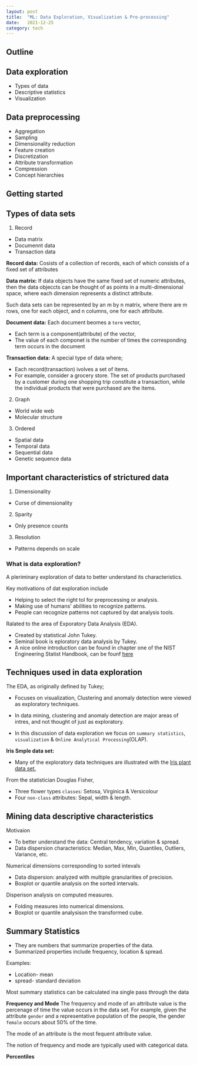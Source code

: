 ```yaml
---
layout: post
title:  "ML: Data Exploration, Visualization & Pre-processing"
date:   2021-12-25 
category: tech
---
```


## Outline
## Data exploration
- Types of data
- Descriptive statistics
- Visualization

## Data preprocessing
- Aggregation
- Sampling
- Dimensionality reduction
- Feature creation
- Discretization
- Attribute transformation
- Compression
- Concept hierarchies





## Getting started

## Types of data sets

1. Record
- Data matrix
- Documennt data
- Transaction data

**Record data:** Cosists of a collection of records, each of which consists of a fixed set of attributes

**Data matrix:** If data objects have the same fixed set of numeric attributes, then the data objeccts can be thought of as points in a multi-dimensional space, where each dimension represents a distinct attribute.

Such data sets can be represented by an m by n matrix, where there are m rows, one for each object, and n columns, one for each attribute.

**Document data:** Each document beomes a `term` vector,

 - Each term is a component(attribute) of the vector,
 - The value of each componet is the number of times the corresponding term occurs in the document

 **Transaction data:** A special type of data where;
  - Each record(transaction) ivolves a set of items.
  - For example, consider a grocery store. The set of products purchased by a customer during one shopping trip constitute a transaction, while the individual products that were purchased are the items.





2. Graph
- World wide web
- Molecular structure




3. Ordered
- Spatial data
- Temporal data
- Sequential data
- Genetic sequence data









## Important characteristics of strictured data

1. Dimensionality
- Curse of dimensionality
2. Sparity
- Only presence counts
3. Resolution
- Patterns depends on scale



### What is data exploration?

A pleriminary exploration of data to better understand its characteristics.

Key motivations of dat exploration include
- Helping to select the right tol for preprocessing or analysis.
- Making use of humans' abilities to recognize patterns.
- People can recognize patterns not captured by dat analysis tools.

Ralated to the area of Exporatory Data Analysis (EDA).
- Created by statistical John Tukey.
- Seminal book is eploratory data analysis by Tukey.
- A nice online introduction can be found in chapter one of the NIST Engineering Statist Handbook, can be founf [here](http://www.iti.nist.gov/div898/handbook/index.htm)



## Techniques used in data exploration

The EDA, as originally defined by Tukey;
- Focuses on visualization, Clustering and anomaly detection were viewed as exploratory techniques.

- In data mining, clustering and anomaly detection are major areas of intres, and not thought of just as exploratory.

- In this discussion of data exploration we focus on `summary statistics`, `visualization` & `Online Analytical Processing`(OLAP).

**Iris Smple data set:**
- Many of the exploratory data techniques are illustrated with the [Iris plant data set.](htt://www.ics.uci.edu/~mlearn/MLRepository.html)

From the statistician Douglas Fisher,
- Three flower types `classes`: Setosa, Virginica & Versicolour 
- Four `non-class` attributes: Sepal, width & length.


## Mining data descriptive characteristics

Motivaion
- To better understand the data: Central tendency, variation & spread.
- Data dispersion characteristics: Median, Max, Min, Quantiles, Outliers, Variance, etc.

Numerical dimensions corresponding to sorted intevals
- Data dispersion: analyzed with multiple granularities of precision.
- Boxplot or quantile analysis on the sorted intervals.

Disperison analysis on computed measures.
- Folding measures into numerical dimensions.
- Boxplot or quantile analysison the transformed cube.

## Summary Statistics
- They are numbers that summarize properties of the data.
- Summarized properties include frequency, location & spread.

Examples:
- Location- mean
- spread- standard deviation

Most summary statistics can be calculated ina single pass through the data


**Frequency and Mode**
The frequency and mode of an attribute value is the percenage of time the value occurs in the data set. For example, given the attribute `gender` and a representative population of the people, the gender `female` occurs about 50% of the time.

The mode of an attribute is the most fequent attribute value.

The notion of frequency and mode are typically used with categorical data.


**Percentiles**




